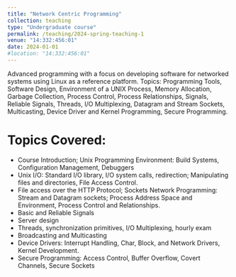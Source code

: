```yaml
---
title: "Network Centric Programming"
collection: teaching
type: "Undergraduate course"
permalink: /teaching/2024-spring-teaching-1
venue: "14:332:456:01"
date: 2024-01-01
#location: "14:332:456:01"
---
```


Advanced programming with a focus on developing software for networked systems using Linux as a reference platform. Topics: Programming Tools, Software Design, Environment of a UNIX Process, Memory Allocation, Garbage Collection, Process Control, Process Relationships, Signals, Reliable Signals, Threads, I/O Multiplexing, Datagram and Stream Sockets, Multicasting, Device Driver and Kernel Programming, Secure Programming.

Topics Covered:
======

- Course Introduction; Unix Programming Environment: Build Systems, Configuration Management, Debuggers
- Unix I/O: Standard I/O library, I/O system calls, redirection; Manipulating files and directories, File Access Control.
- File access over the HTTP Protocol; Sockets Network Programming: Stream and Datagram sockets; Process Address Space and Environment, Process Control and Relationships. 
- Basic and Reliable Signals 
- Server design
- Threads, synchronization primitives, I/O Multiplexing, hourly exam
- Broadcasting and Multicasting
- Device Drivers: Interrupt Handling, Char, Block, and Network Drivers, Kernel Development.
- Secure Programming: Access Control, Buffer Overflow, Covert Channels, Secure Sockets
